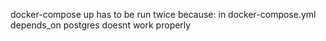 
docker-compose up has to be run twice because:
in docker-compose.yml depends_on postgres doesnt work properly
